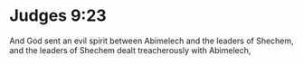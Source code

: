 # Judges 9:23

And God sent an evil spirit between Abimelech and the leaders of Shechem, and the leaders of Shechem dealt treacherously with Abimelech,
